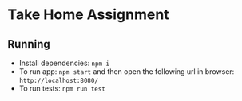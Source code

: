 # Take Home Assignment

## Running
- Install dependencies: `npm i`
- To run app: `npm start` and then open the following url in browser: `http://localhost:8080/`
- To run tests: `npm run test`
